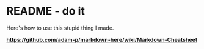 # README - do it
Here's how to use this stupid thing I made.



**https://github.com/adam-p/markdown-here/wiki/Markdown-Cheatsheet**

